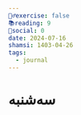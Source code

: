 ```yaml
---
🏋️‍♂️exercise: false
📚reading: 9
📱social: 0
date: 2024-07-16
shamsi: 1403-04-26
tags:
  - journal
---
```

# سه‌شنبه

